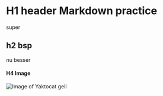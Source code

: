 # H1 header Markdown practice
super

## h2 bsp
nu besser



#### H4 Image
![Image of Yaktocat geil](https://octodex.github.com/images/yaktocat.png)
